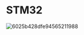 # STM32

![6025b428dfe94565211988](https://user-images.githubusercontent.com/59617257/107708387-73681680-6cd4-11eb-958d-e4a3df5ffa90.gif)
